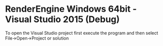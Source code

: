 # RenderEngine Windows 64bit - Visual Studio 2015 (Debug)
To open the Visual Studio project first execute the program and then select File->Open->Project or solution
